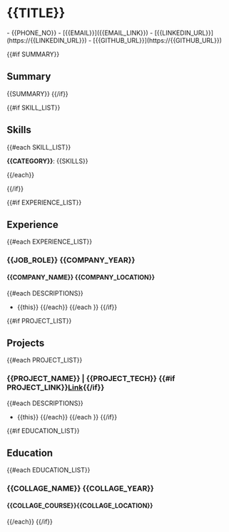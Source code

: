 # {{TITLE}}

<div class="section headerInfo" markdown='1'>
- {{PHONE_NO}}
- [{{EMAIL}}]({{EMAIL_LINK}})
- [{{LINKEDIN_URL}}](https://{{LINKEDIN_URL}})
- [{{GITHUB_URL}}](https://{{GITHUB_URL}})
</div>

<!-- education section  -->
{{#if SUMMARY}}
## Summary
{{SUMMARY}}
{{/if}}

<!-- skills section -->
{{#if SKILL_LIST}}
## Skills
<div class="indent" markdown='1'>
{{#each SKILL_LIST}}

**{{CATEGORY}}**: {{SKILLS}}

{{/each}}
</div>
{{/if}}

<!-- experience section -->
{{#if EXPERIENCE_LIST}}
## Experience
{{#each EXPERIENCE_LIST}}
### {{JOB_ROLE}} <span class="spacer"></span><span class="normal"> {{COMPANY_YEAR}}</span>
#### {{COMPANY_NAME}} <span class="spacer"></span> {{COMPANY_LOCATION}}
{{#each DESCRIPTIONS}}
- {{this}}
{{/each}}
{{/each }}
{{/if}}

<!-- project section -->
{{#if PROJECT_LIST}}
## Projects
{{#each PROJECT_LIST}}
### {{PROJECT_NAME}}<span class="tech-stack">&nbsp;| {{PROJECT_TECH}} </span><span class="spacer"></span><span class="normal">{{#if PROJECT_LINK}}[Link]({{PROJECT_LINK}}){{/if}}</span>
{{#each DESCRIPTIONS}}
- {{this}}
  {{/each}}
  {{/each }}
{{/if}}

<!-- education section  -->
{{#if EDUCATION_LIST}}
## Education
{{#each EDUCATION_LIST}}
### {{COLLAGE_NAME}} <span class="spacer"></span><span class="normal">{{COLLAGE_YEAR}}</span>
#### {{COLLAGE_COURSE}}<span class="spacer"></span>{{COLLAGE_LOCATION}}
{{/each}}
{{/if}}



